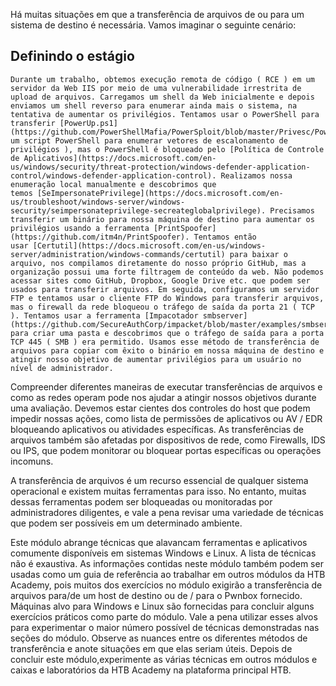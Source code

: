 Há muitas situações em que a transferência de arquivos de ou para um sistema de destino é necessária. Vamos imaginar o seguinte cenário:

## Definindo o estágio

```
Durante um trabalho, obtemos execução remota de código ( RCE ) em um servidor da Web IIS por meio de uma vulnerabilidade irrestrita de upload de arquivos. Carregamos um shell da Web inicialmente e depois enviamos um shell reverso para enumerar ainda mais o sistema, na tentativa de aumentar os privilégios. Tentamos usar o PowerShell para transferir [PowerUp.ps1](https://github.com/PowerShellMafia/PowerSploit/blob/master/Privesc/PowerUp.ps1) ( um script PowerShell para enumerar vetores de escalonamento de privilégios ), mas o PowerShell é bloqueado pelo [Política de Controle de Aplicativos](https://docs.microsoft.com/en-us/windows/security/threat-protection/windows-defender-application-control/windows-defender-application-control). Realizamos nossa enumeração local manualmente e descobrimos que temos [SeImpersonatePrivilege](https://docs.microsoft.com/en-us/troubleshoot/windows-server/windows-security/seimpersonateprivilege-secreateglobalprivilege). Precisamos transferir um binário para nossa máquina de destino para aumentar os privilégios usando a ferramenta [PrintSpoofer](https://github.com/itm4n/PrintSpoofer). Tentamos então usar [Certutil](https://docs.microsoft.com/en-us/windows-server/administration/windows-commands/certutil) para baixar o arquivo, nos compilamos diretamente do nosso próprio GitHub, mas a organização possui uma forte filtragem de conteúdo da web. Não podemos acessar sites como GitHub, Dropbox, Google Drive etc. que podem ser usados para transferir arquivos. Em seguida, configuramos um servidor FTP e tentamos usar o cliente FTP do Windows para transferir arquivos, mas o firewall da rede bloqueou o tráfego de saída da porta 21 ( TCP ). Tentamos usar a ferramenta [Impacotador smbserver](https://github.com/SecureAuthCorp/impacket/blob/master/examples/smbserver.py) para criar uma pasta e descobrimos que o tráfego de saída para a porta TCP 445 ( SMB ) era permitido. Usamos esse método de transferência de arquivos para copiar com êxito o binário em nossa máquina de destino e atingir nosso objetivo de aumentar privilégios para um usuário no nível de administrador.
```

Compreender diferentes maneiras de executar transferências de arquivos e como as redes operam pode nos ajudar a atingir nossos objetivos durante uma avaliação. Devemos estar cientes dos controles do host que podem impedir nossas ações, como lista de permissões de aplicativos ou AV / EDR bloqueando aplicativos ou atividades específicas. As transferências de arquivos também são afetadas por dispositivos de rede, como Firewalls, IDS ou IPS, que podem monitorar ou bloquear portas específicas ou operações incomuns.

A transferência de arquivos é um recurso essencial de qualquer sistema operacional e existem muitas ferramentas para isso. No entanto, muitas dessas ferramentas podem ser bloqueadas ou monitoradas por administradores diligentes, e vale a pena revisar uma variedade de técnicas que podem ser possíveis em um determinado ambiente.

Este módulo abrange técnicas que alavancam ferramentas e aplicativos comumente disponíveis em sistemas Windows e Linux. A lista de técnicas não é exaustiva. As informações contidas neste módulo também podem ser usadas como um guia de referência ao trabalhar em outros módulos da HTB Academy, pois muitos dos exercícios no módulo exigirão a transferência de arquivos para/de um host de destino ou de / para o Pwnbox fornecido. Máquinas alvo para Windows e Linux são fornecidas para concluir alguns exercícios práticos como parte do módulo. Vale a pena utilizar esses alvos para experimentar o maior número possível de técnicas demonstradas nas seções do módulo. Observe as nuances entre os diferentes métodos de transferência e anote situações em que elas seriam úteis. Depois de concluir este módulo,experimente as várias técnicas em outros módulos e caixas e laboratórios da HTB Academy na plataforma principal HTB.